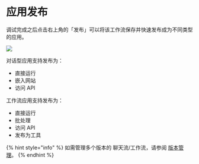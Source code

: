 # 应用发布

调试完成之后点击右上角的「发布」可以将该工作流保存并快速发布成为不同类型的应用。

![](https://assets-docs.dify.ai/dify-enterprise-mintlify/zh_CN/guides/workflow/ea40850e9b8cc216b540362a7425ac5c.png)

对话型应用支持发布为：

* 直接运行
* 嵌入网站
* 访问 API

工作流应用支持发布为：

* 直接运行
* 批处理
* 访问 API
* 发布为工具

{% hint style="info" %}
如需管理多个版本的 聊天流/工作流，请参阅 [版本管理](https://docs.dify.ai/zh-hans/guides/management/version-control)。
{% endhint %}